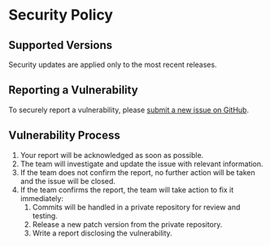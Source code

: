 # Security Policy

## Supported Versions

Security updates are applied only to the most recent releases.

## Reporting a Vulnerability

To securely report a vulnerability, please [submit a new issue on GitHub](https://github.com/Trendyol/kafka-cronsumer/issues/new).

## Vulnerability Process

1. Your report will be acknowledged as soon as possible.
2. The team will investigate and update the issue with relevant information.
3. If the team does not confirm the report, no further action will be taken and the issue will be closed.
4. If the team confirms the report, the team will take action to fix it immediately:
    1. Commits will be handled in a private repository for review and testing.
    2. Release a new patch version from the private repository.
    3. Write a report disclosing the vulnerability.
